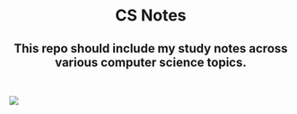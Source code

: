 <h1 align="center"> CS Notes </h1>

<h2 align="center">This repo should include my study notes across various computer science topics. </h2>

<br>

<img align="center" src="https://github.com/Zeyad2003/CS-Notes/assets/87117386/b8cc966a-65de-475d-be97-32cfe9ea3b64"></img>